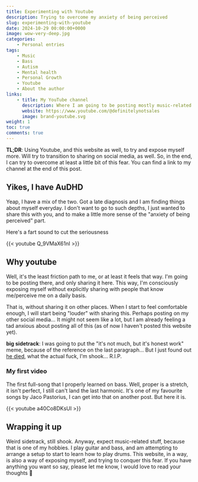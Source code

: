 ```yaml
---
title: Experimenting with Youtube
description: Trying to overcome my anxiety of being perceived
slug: experimenting-with-youtube
date: 2024-10-29 00:00:00+0000
image: wow-very-deep.jpg
categories:
    - Personal entries
tags:
    - Music
    - Bass
    - Autism
    - Mental health
    - Personal Growth
    - Youtube
    - About the author
links:
    - title: My YouTube channel
      description: Where I am going to be posting mostly music-related stuff
      website: https://www.youtube.com/@definitelynotsales
      image: brand-youtube.svg
weight: 1
toc: true
comments: true
---
```


**TL;DR**: Using Youtube, and this website as well, to try and expose myself more. Will try to transition to sharing on social media, as well. So, in the end, I can try to overcome at least a little bit of this fear.
You can find a link to my channel at the end of this post.

## Yikes, I have AuDHD

Yeap, I have a mix of the two. Got a late diagnosis and I am finding things about myself everyday. I don't want to go to such depths, I just wanted to share this with you, and to make a little more sense of the "anxiety of being perceived" part.

Here's a fart sound to cut the seriousness

{{< youtube Q_9VMaX61nI >}}

## Why youtube

Well, it's the least friction path to me, or at least it feels that way. I'm going to be posting there, and only sharing it here. This way, I'm consciously exposing myself without explicitly sharing with people that know me/perceive me on a daily basis. 

That is, without sharing it on other places. When I start to feel comfortable enough, I will start being "louder" with sharing this. Perhaps posting on my other social media... It might not seem like a lot, but I am already feeling a tad anxious about posting all of this (as of now I haven't posted this website yet).

**big sidetrack**: I was going to put the "it's not much, but it's honest work" meme, because of the reference on the last paragraph... But I just found out [he died](https://www.wsaz.com/2023/05/24/farmer-behind-viral-it-aint-much-its-honest-work-meme-dies-crash/?ref=okdoomer.io), what the actual fuck, I'm shook... R.I.P.

### My first video

The first full-song that I properly learned on bass. Well, proper is a stretch, it isn't perfect, I still can't land the last harmonic. It's one of my favourite songs by Jaco Pastorius, I can get into that on another post. But here it is.

{{< youtube a40Co8DKsUI >}}

## Wrapping it up

Weird sidetrack, still shook. Anyway, expect music-related stuff, because that is one of my hobbies. I play guitar and bass, and am attempting to arrange a setup to start to learn how to play drums. 
This website, in a way, is also a way of exposing myself, and trying to conquer this fear. If you have anything you want so say, please let me know, I would love to read your thoughts 🙂